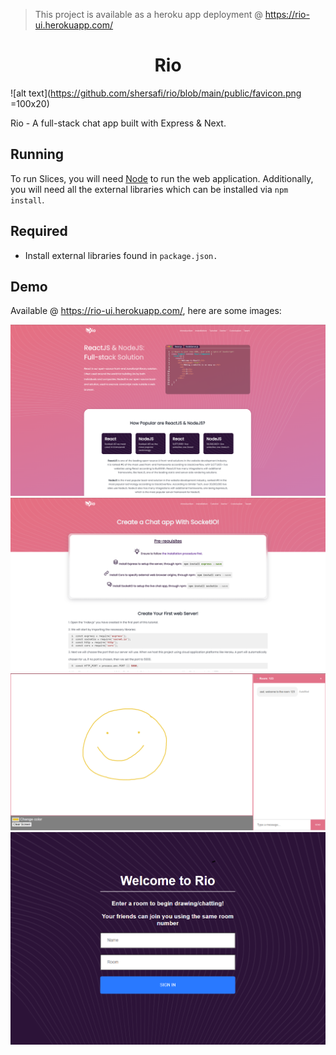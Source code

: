 > This project is available as a heroku app deployment @ https://rio-ui.herokuapp.com/

<h1 align="center">Rio</h2>

![alt text](https://github.com/shersafi/rio/blob/main/public/favicon.png =100x20)

Rio - A full-stack chat app built with Express & Next.

## Running

To run Slices, you will need [Node](https://nodejs.org/en/) to run the web application. Additionally, you will need all the external libraries which can be installed via `npm install`.

## Required

- Install external libraries found in `package.json.`

## Demo

Available @ https://rio-ui.herokuapp.com/, here are some images:

![alt text](https://github.com/shersafi/rio/blob/main/public/images/homepage.png)
![alt text](https://github.com/shersafi/rio/blob/main/public/images/tutorial.png)
![alt text](https://github.com/shersafi/rio/blob/main/public/images/68747470733a2f2f692e696d6775722e636f6d2f393050693545462e706e67.png)
![alt text](https://github.com/shersafi/rio/blob/main/public/images/68747470733a2f2f692e696d6775722e636f6d2f334f47627635672e706e67.png)

